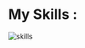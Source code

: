 <h1>My Skills : </h1>
<img src="https://skillicons.dev/icons?i=html,css,bootstrap,tailwindcss,js,react,cs,dotnet,nodejs,express,py,django" alt="skills"/>
